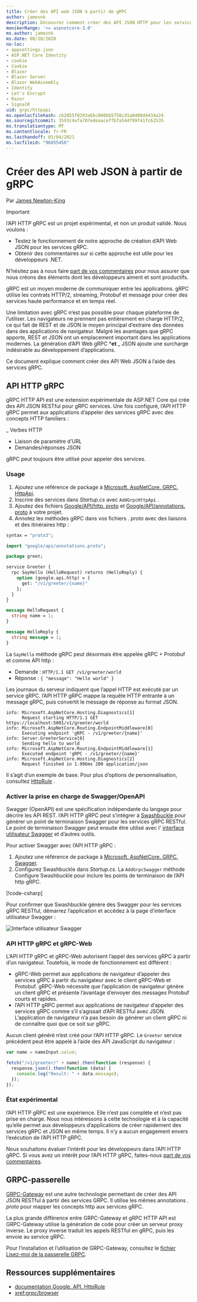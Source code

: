 ```yaml
---
title: Créer des API web JSON à partir de gRPC
author: jamesnk
description: Découvrez comment créer des API JSON HTTP pour les services gRPC.
monikerRange: '>= aspnetcore-3.0'
ms.author: jamesnk
ms.date: 08/28/2020
no-loc:
- appsettings.json
- ASP.NET Core Identity
- cookie
- Cookie
- Blazor
- Blazor Server
- Blazor WebAssembly
- Identity
- Let's Encrypt
- Razor
- SignalR
uid: grpc/httpapi
ms.openlocfilehash: cb2855f0293a6bc800bb5758cd1a8400d4434a24
ms.sourcegitcommit: 3593c4efa707edeaaceffbfa544f99f41fc62535
ms.translationtype: MT
ms.contentlocale: fr-FR
ms.lasthandoff: 01/04/2021
ms.locfileid: "96855458"
---
```

# <a name="create-json-web-apis-from-grpc"></a>Créer des API web JSON à partir de gRPC

Par [James Newton-King](https://twitter.com/jamesnk)

> [!IMPORTANT]
> l’API HTTP gRPC est un projet expérimental, et non un produit validé. Nous voulons :
>
> * Testez le fonctionnement de notre approche de création d’API Web JSON pour les services gRPC.
> * Obtenir des commentaires sur si cette approche est utile pour les développeurs .NET.
>
> N’hésitez pas à nous faire [part de vos commentaires](https://github.com/grpc/grpc-dotnet/issues/167) pour nous assurer que nous créons des éléments dont les développeurs aiment et sont productifs.

gRPC est un moyen moderne de communiquer entre les applications. gRPC utilise les contrats HTTP/2, streaming, Protobuf et message pour créer des services haute performance et en temps réel.

Une limitation avec gRPC n’est pas possible pour chaque plateforme de l’utiliser. Les navigateurs ne prennent pas entièrement en charge HTTP/2, ce qui fait de REST et de JSON le moyen principal d’extraire des données dans des applications de navigateur. Malgré les avantages que gRPC apporte, REST et JSON ont un emplacement important dans les applications modernes. La génération d’API Web gRPC ***et** _ JSON ajoute une surcharge indésirable au développement d’applications.

Ce document explique comment créer des API Web JSON à l’aide des services gRPC.

## <a name="grpc-http-api"></a>API HTTP gRPC

gRPC HTTP API est une extension expérimentale de ASP.NET Core qui crée des API JSON RESTful pour gRPC services. Une fois configuré, l’API HTTP gRPC permet aux applications d’appeler des services gRPC avec des concepts HTTP familiers :

_ Verbes HTTP
* Liaison de paramètre d’URL
* Demandes/réponses JSON

gRPC peut toujours être utilisé pour appeler des services.

### <a name="usage"></a>Usage

1. Ajoutez une référence de package à [Microsoft. AspNetCore. GRPC. HttpApi](https://www.nuget.org/packages/Microsoft.AspNetCore.Grpc.HttpApi).
1. Inscrire des services dans *Startup.cs* avec `AddGrpcHttpApi` .
1. Ajoutez des fichiers [Google/API/http. proto](https://github.com/aspnet/AspLabs/blob/c1e59cacf7b9606650d6ec38e54fa3a82377f360/src/GrpcHttpApi/sample/Proto/google/api/http.proto) et [Google/API/annotations. proto](https://github.com/aspnet/AspLabs/blob/c1e59cacf7b9606650d6ec38e54fa3a82377f360/src/GrpcHttpApi/sample/Proto/google/api/annotations.proto) à votre projet.
1. Annotez les méthodes gRPC dans vos fichiers *. proto* avec des liaisons et des itinéraires http :

```protobuf
syntax = "proto3";

import "google/api/annotations.proto";

package greet;

service Greeter {
  rpc SayHello (HelloRequest) returns (HelloReply) {
    option (google.api.http) = {
      get: "/v1/greeter/{name}"
    };
  }
}

message HelloRequest {
  string name = 1;
}

message HelloReply {
  string message = 1;
}
```

La `SayHello` méthode gRPC peut désormais être appelée gRPC + Protobuf et comme API http :

* Demande : `HTTP/1.1 GET /v1/greeter/world`
* Réponse : `{ "message": "Hello world" }`

Les journaux du serveur indiquent que l’appel HTTP est exécuté par un service gRPC. l’API HTTP gRPC mappe la requête HTTP entrante à un message gRPC, puis convertit le message de réponse au format JSON.

```
info: Microsoft.AspNetCore.Hosting.Diagnostics[1]
      Request starting HTTP/1.1 GET https://localhost:5001/v1/greeter/world
info: Microsoft.AspNetCore.Routing.EndpointMiddleware[0]
      Executing endpoint 'gRPC - /v1/greeter/{name}'
info: Server.GreeterService[0]
      Sending hello to world
info: Microsoft.AspNetCore.Routing.EndpointMiddleware[1]
      Executed endpoint 'gRPC - /v1/greeter/{name}'
info: Microsoft.AspNetCore.Hosting.Diagnostics[2]
      Request finished in 1.996ms 200 application/json
```

Il s’agit d’un exemple de base. Pour plus d’options de personnalisation, consultez [HttpRule](https://cloud.google.com/service-infrastructure/docs/service-management/reference/rpc/google.api#google.api.HttpRule) .

### <a name="enable-swaggeropenapi-support"></a>Activer la prise en charge de Swagger/OpenAPI

Swagger (OpenAPI) est une spécification indépendante du langage pour décrire les API REST. l’API HTTP gRPC peut s’intégrer à [Swashbuckle](https://github.com/domaindrivendev/Swashbuckle.AspNetCore) pour générer un point de terminaison Swagger pour les services gRPC RESTful. Le point de terminaison Swagger peut ensuite être utilisé avec l' [interface utilisateur Swagger](https://swagger.io/swagger-ui/) et d’autres outils.

Pour activer Swagger avec l’API HTTP gRPC :

1. Ajoutez une référence de package à [Microsoft. AspNetCore. GRPC. Swagger](https://www.nuget.org/packages/Microsoft.AspNetCore.Grpc.Swagger).
2. Configurez Swashbuckle dans *Startup.cs*. La `AddGrpcSwagger` méthode Configure Swashbuckle pour inclure les points de terminaison de l’API http gRPC.

[!code-csharp[](~/grpc/httpapi/Startup.cs?name=snippet_1&highlight=6-10,15-19)]

Pour confirmer que Swashbuckle génère des Swagger pour les services gRPC RESTful, démarrez l’application et accédez à la page d’interface utilisateur Swagger :

![Interface utilisateur Swagger](~/grpc/httpapi/static/swaggerui.png)

### <a name="grpc-http-api-vs-grpc-web"></a>API HTTP gRPC et gRPC-Web

L’API HTTP gRPC et gRPC-Web autorisent l’appel des services gRPC à partir d’un navigateur. Toutefois, le mode de fonctionnement est différent :

* gRPC-Web permet aux applications de navigateur d’appeler des services gRPC à partir du navigateur avec le client gRPC-Web et Protobuf. gRPC-Web nécessite que l’application de navigateur génère un client gRPC et présente l’avantage d’envoyer des messages Protobuf courts et rapides.
* l’API HTTP gRPC permet aux applications de navigateur d’appeler des services gRPC comme s’il s’agissait d’API RESTful avec JSON. L’application de navigateur n’a pas besoin de générer un client gRPC ni de connaître quoi que ce soit sur gRPC.

Aucun client généré n’est créé pour l’API HTTP gRPC. Le `Greeter` service précédent peut être appelé à l’aide des API JavaScript du navigateur :

```javascript
var name = nameInput.value;

fetch("/v1/greeter/" + name).then(function (response) {
  response.json().then(function (data) {
    console.log("Result: " + data.message);
  });
});
```

### <a name="experimental-status"></a>État expérimental

l’API HTTP gRPC est une expérience. Elle n’est pas complète et n’est pas prise en charge. Nous nous intéressons à cette technologie et à la capacité qu’elle permet aux développeurs d’applications de créer rapidement des services gRPC et JSON en même temps. Il n’y a aucun engagement envers l’exécution de l’API HTTP gRPC.

Nous souhaitons évaluer l’intérêt pour les développeurs dans l’API HTTP gRPC. Si vous avez un intérêt pour l’API HTTP gRPC, faites-nous [part de vos commentaires](https://github.com/grpc/grpc-dotnet/issues/167).

## <a name="grpc-gateway"></a>GRPC-passerelle

[GRPC-Gateway](https://grpc-ecosystem.github.io/grpc-gateway/) est une autre technologie permettant de créer des API JSON RESTful à partir des services GRPC. Il utilise les mêmes annotations *. proto* pour mapper les concepts http aux services gRPC.

La plus grande différence entre GRPC-Gateway et gRPC HTTP API est GRPC-Gateway utilise la génération de code pour créer un serveur proxy inverse. Le proxy inverse traduit les appels RESTful en gRPC, puis les envoie au service gRPC.

Pour l’installation et l’utilisation de GRPC-Gateway, consultez le [fichier Lisez-moi de la passerelle GRPC](https://github.com/grpc-ecosystem/grpc-gateway/#grpc-gateway).

## <a name="additional-resources"></a>Ressources supplémentaires

* [documentation Google. API. HttpRule](https://cloud.google.com/service-infrastructure/docs/service-management/reference/rpc/google.api#google.api.HttpRule)
* <xref:grpc/browser>
